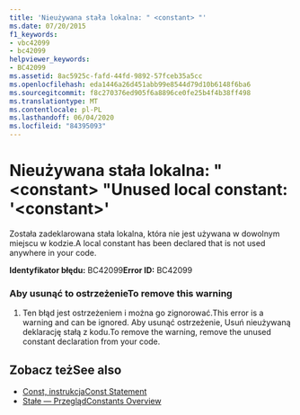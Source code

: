 ```yaml
---
title: 'Nieużywana stała lokalna: " <constant> "'
ms.date: 07/20/2015
f1_keywords:
- vbc42099
- bc42099
helpviewer_keywords:
- BC42099
ms.assetid: 8ac5925c-fafd-44fd-9892-57fceb35a5cc
ms.openlocfilehash: eda1446a26d451abb99e8544d79d10b6148f6ba6
ms.sourcegitcommit: f8c270376ed905f6a8896ce0fe25b4f4b38ff498
ms.translationtype: MT
ms.contentlocale: pl-PL
ms.lasthandoff: 06/04/2020
ms.locfileid: "84395093"
---
```

# <a name="unused-local-constant-constant"></a><span data-ttu-id="2dcb9-102">Nieużywana stała lokalna: " \<constant> "</span><span class="sxs-lookup"><span data-stu-id="2dcb9-102">Unused local constant: '\<constant>'</span></span>
<span data-ttu-id="2dcb9-103">Została zadeklarowana stała lokalna, która nie jest używana w dowolnym miejscu w kodzie.</span><span class="sxs-lookup"><span data-stu-id="2dcb9-103">A local constant has been declared that is not used anywhere in your code.</span></span>  
  
 <span data-ttu-id="2dcb9-104">**Identyfikator błędu:** BC42099</span><span class="sxs-lookup"><span data-stu-id="2dcb9-104">**Error ID:** BC42099</span></span>  
  
### <a name="to-remove-this-warning"></a><span data-ttu-id="2dcb9-105">Aby usunąć to ostrzeżenie</span><span class="sxs-lookup"><span data-stu-id="2dcb9-105">To remove this warning</span></span>  
  
1. <span data-ttu-id="2dcb9-106">Ten błąd jest ostrzeżeniem i można go zignorować.</span><span class="sxs-lookup"><span data-stu-id="2dcb9-106">This error is a warning and can be ignored.</span></span> <span data-ttu-id="2dcb9-107">Aby usunąć ostrzeżenie, Usuń nieużywaną deklarację stałą z kodu.</span><span class="sxs-lookup"><span data-stu-id="2dcb9-107">To remove the warning, remove the unused constant declaration from your code.</span></span>  
  
## <a name="see-also"></a><span data-ttu-id="2dcb9-108">Zobacz też</span><span class="sxs-lookup"><span data-stu-id="2dcb9-108">See also</span></span>

- [<span data-ttu-id="2dcb9-109">Const, instrukcja</span><span class="sxs-lookup"><span data-stu-id="2dcb9-109">Const Statement</span></span>](../language-reference/statements/const-statement.md)
- [<span data-ttu-id="2dcb9-110">Stałe — Przegląd</span><span class="sxs-lookup"><span data-stu-id="2dcb9-110">Constants Overview</span></span>](../programming-guide/language-features/constants-enums/constants-overview.md)
